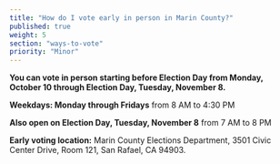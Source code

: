 ```yaml
---
title: "How do I vote early in person in Marin County?"
published: true
weight: 5
section: "ways-to-vote"
priority: "Minor"
---
```


**You can vote in person starting before Election Day from Monday, October 10 through Election Day, Tuesday, November 8.**  

**Weekdays: Monday through Fridays** from 8 AM to 4:30 PM  

**Also open on Election Day, Tuesday, November 8** from 7 AM to 8 PM  

**Early voting location:** Marin County Elections Department, 3501 Civic Center Drive, Room 121, San Rafael, CA 94903.  
